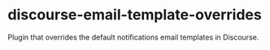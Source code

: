 # discourse-email-template-overrides
Plugin that overrides the default notifications email templates in Discourse.
